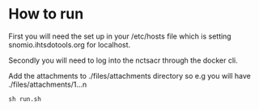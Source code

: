 # How to run

First you will need the set up in your /etc/hosts file which is setting snomio.ihtsdotools.org for localhost.

Secondly you will need to log into the nctsacr through the docker cli.

Add the attachments to ./files/attachments directory so e.g you will have ./files/attachments/1...n

```
sh run.sh
```